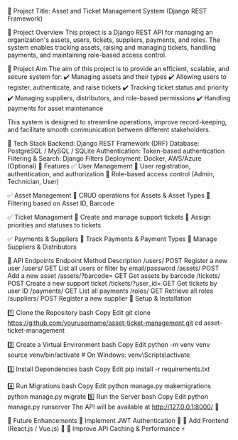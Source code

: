 📌 Project Title: Asset and Ticket Management System (Django REST Framework)


📖 Project Overview
This project is a Django REST API for managing an organization's assets, users, tickets, suppliers, payments, and roles. The system enables tracking assets, raising and managing tickets, handling payments, and maintaining role-based access control.

🎯 Project Aim
The aim of this project is to provide an efficient, scalable, and secure system for:
✔️ Managing assets and their types
✔️ Allowing users to register, authenticate, and raise tickets
✔️ Tracking ticket status and priority
✔️ Managing suppliers, distributors, and role-based permissions
✔️ Handling payments for asset maintenance

This system is designed to streamline operations, improve record-keeping, and facilitate smooth communication between different stakeholders.

🔧 Tech Stack
Backend: Django REST Framework (DRF)
Database: PostgreSQL / MySQL / SQLite
Authentication: Token-based authentication
Filtering & Search: Django Filters
Deployment: Docker, AWS/Azure (Optional)
🚀 Features
✅ User Management
🔹 User registration, authentication, and authorization
🔹 Role-based access control (Admin, Technician, User)

✅ Asset Management
🔹 CRUD operations for Assets & Asset Types
🔹 Filtering based on Asset ID, Barcode

✅ Ticket Management
🔹 Create and manage support tickets
🔹 Assign priorities and statuses to tickets

✅ Payments & Suppliers
🔹 Track Payments & Payment Types
🔹 Manage Suppliers & Distributors

🔄 API Endpoints
Endpoint	Method	Description
/users/	POST	Register a new user
/users/	GET	List all users or filter by email/password
/assets/	POST	Add a new asset
/assets/?barcode=<value>	GET	Get assets by barcode
/tickets/	POST	Create a new support ticket
/tickets/?user_id=<value>	GET	Get tickets by user ID
/payments/	GET	List all payments
/roles/	GET	Retrieve all roles
/suppliers/	POST	Register a new supplier
🔨 Setup & Installation

1️⃣ Clone the Repository
bash
Copy
Edit
git clone https://github.com/yourusername/asset-ticket-management.git
cd asset-ticket-management

2️⃣ Create a Virtual Environment
bash
Copy
Edit
python -m venv venv
source venv/bin/activate  # On Windows: venv\Scripts\activate

3️⃣ Install Dependencies
bash
Copy
Edit
pip install -r requirements.txt

4️⃣ Run Migrations
bash
Copy
Edit
python manage.py makemigrations
python manage.py migrate
5️⃣ Run the Server
bash
Copy
Edit
python manage.py runserver
The API will be available at http://127.0.0.1:8000/ 🚀

📌 Future Enhancements
🔹 Implement JWT Authentication 🔐
🔹 Add Frontend (React.js / Vue.js) 🎨
🔹 Improve API Caching & Performance ⚡
